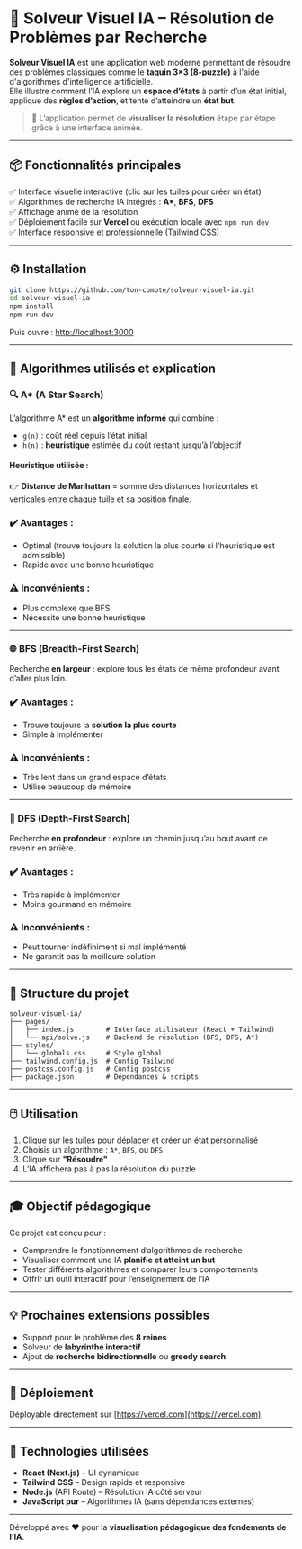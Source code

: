 # 🤖 Solveur Visuel IA – Résolution de Problèmes par Recherche

**Solveur Visuel IA** est une application web moderne permettant de résoudre des problèmes classiques comme le **taquin 3×3 (8-puzzle)** à l'aide d'algorithmes d'intelligence artificielle.  
Elle illustre comment l’IA explore un **espace d’états** à partir d’un état initial, applique des **règles d’action**, et tente d’atteindre un **état but**.

> 🧠 L’application permet de **visualiser la résolution** étape par étape grâce à une interface animée.

---

## 📦 Fonctionnalités principales

✅ Interface visuelle interactive (clic sur les tuiles pour créer un état)  
✅ Algorithmes de recherche IA intégrés : **A\***, **BFS**, **DFS**  
✅ Affichage animé de la résolution  
✅ Déploiement facile sur **Vercel** ou exécution locale avec `npm run dev`  
✅ Interface responsive et professionnelle (Tailwind CSS)

---

## ⚙️ Installation

```bash
git clone https://github.com/ton-compte/solveur-visuel-ia.git
cd solveur-visuel-ia
npm install
npm run dev
```

Puis ouvre : [http://localhost:3000](http://localhost:3000)

---

## 🧠 Algorithmes utilisés et explication

### 🔍 A* (A Star Search)

L’algorithme A* est un **algorithme informé** qui combine :
- `g(n)` : coût réel depuis l’état initial
- `h(n)` : **heuristique** estimée du coût restant jusqu’à l’objectif

#### Heuristique utilisée :  
👉 **Distance de Manhattan** = somme des distances horizontales et verticales entre chaque tuile et sa position finale.

### ✔️ Avantages :
- Optimal (trouve toujours la solution la plus courte si l'heuristique est admissible)
- Rapide avec une bonne heuristique

### ⚠️ Inconvénients :
- Plus complexe que BFS
- Nécessite une bonne heuristique

---

### 🌐 BFS (Breadth-First Search)

Recherche **en largeur** : explore tous les états de même profondeur avant d’aller plus loin.

### ✔️ Avantages :
- Trouve toujours la **solution la plus courte**
- Simple à implémenter

### ⚠️ Inconvénients :
- Très lent dans un grand espace d’états
- Utilise beaucoup de mémoire

---

### 🌲 DFS (Depth-First Search)

Recherche **en profondeur** : explore un chemin jusqu’au bout avant de revenir en arrière.

### ✔️ Avantages :
- Très rapide à implémenter
- Moins gourmand en mémoire

### ⚠️ Inconvénients :
- Peut tourner indéfiniment si mal implémenté
- Ne garantit pas la meilleure solution

---

## 📁 Structure du projet

```
solveur-visuel-ia/
├── pages/
│   ├── index.js        # Interface utilisateur (React + Tailwind)
│   └── api/solve.js    # Backend de résolution (BFS, DFS, A*)
├── styles/
│   └── globals.css     # Style global
├── tailwind.config.js  # Config Tailwind
├── postcss.config.js   # Config postcss
├── package.json        # Dépendances & scripts
```

---

## 🖱️ Utilisation

1. Clique sur les tuiles pour déplacer et créer un état personnalisé
2. Choisis un algorithme : `A*`, `BFS`, ou `DFS`
3. Clique sur **"Résoudre"**
4. L’IA affichera pas à pas la résolution du puzzle

---

## 🎓 Objectif pédagogique

Ce projet est conçu pour :

- Comprendre le fonctionnement d’algorithmes de recherche
- Visualiser comment une IA **planifie et atteint un but**
- Tester différents algorithmes et comparer leurs comportements
- Offrir un outil interactif pour l’enseignement de l’IA

---

## 💡 Prochaines extensions possibles

- Support pour le problème des **8 reines**
- Solveur de **labyrinthe interactif**
- Ajout de **recherche bidirectionnelle** ou **greedy search**

---

## 🚀 Déploiement

Déployable directement sur [https://vercel.com](https://vercel.com)

---

## 🧠 Technologies utilisées

- **React (Next.js)** – UI dynamique
- **Tailwind CSS** – Design rapide et responsive
- **Node.js** (API Route) – Résolution IA côté serveur
- **JavaScript pur** – Algorithmes IA (sans dépendances externes)

---

Développé avec ❤️ pour la **visualisation pédagogique des fondements de l’IA**.
